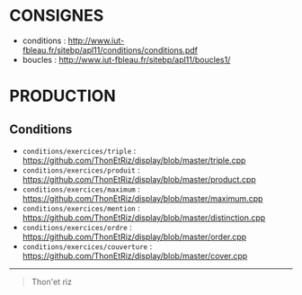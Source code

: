 # CONSIGNES<br/>
- conditions                      : http://www.iut-fbleau.fr/sitebp/apl11/conditions/conditions.pdf<br/>
- boucles                         : http://www.iut-fbleau.fr/sitebp/apl11/boucles1/<br/>
# PRODUCTION<br/>
## Conditions
- `conditions/exercices/triple`     : https://github.com/ThonEtRiz/display/blob/master/triple.cpp<br/>
- `conditions/exercices/produit`    : https://github.com/ThonEtRiz/display/blob/master/product.cpp<br/>
- `conditions/exercices/maximum`    : https://github.com/ThonEtRiz/display/blob/master/maximum.cpp<br/>
- `conditions/exercices/mention`    : https://github.com/ThonEtRiz/display/blob/master/distinction.cpp<br/>
- `conditions/exercices/ordre`      : https://github.com/ThonEtRiz/display/blob/master/order.cpp<br/>
- `conditions/exercices/couverture` : https://github.com/ThonEtRiz/display/blob/master/cover.cpp
-- -- --
> Thon'et riz
